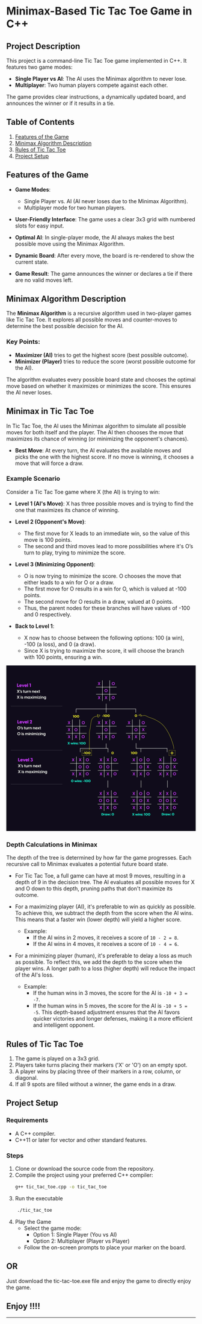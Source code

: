 # Minimax-Based Tic Tac Toe Game in C++

## Project Description

This project is a command-line Tic Tac Toe game implemented in C++. It features two game modes:

- **Single Player vs AI**: The AI uses the Minimax algorithm to never lose.
- **Multiplayer**: Two human players compete against each other.

The game provides clear instructions, a dynamically updated board, and announces the winner or if it results in a tie.

## Table of Contents

1. [Features of the Game](#features-of-the-game)
2. [Minimax Algorithm Description](#minimax-algorithm-description)
3. [Rules of Tic Tac Toe](#rules-of-tic-tac-toe)
4. [Project Setup](#project-setup)

## Features of the Game

- **Game Modes**:
  - Single Player vs. AI (AI never loses due to the Minimax Algorithm).
  - Multiplayer mode for two human players.
- **User-Friendly Interface**: The game uses a clear 3x3 grid with numbered slots for easy input.

- **Optimal AI**: In single-player mode, the AI always makes the best possible move using the Minimax Algorithm.

- **Dynamic Board**: After every move, the board is re-rendered to show the current state.

- **Game Result**: The game announces the winner or declares a tie if there are no valid moves left.

## Minimax Algorithm Description

The **Minimax Algorithm** is a recursive algorithm used in two-player games like Tic Tac Toe. It explores all possible moves and counter-moves to determine the best possible decision for the AI.

### Key Points:

- **Maximizer (AI)** tries to get the highest score (best possible outcome).
- **Minimizer (Player)** tries to reduce the score (worst possible outcome for the AI).

The algorithm evaluates every possible board state and chooses the optimal move based on whether it maximizes or minimizes the score. This ensures the AI never loses.

## Minimax in Tic Tac Toe

In Tic Tac Toe, the AI uses the Minimax algorithm to simulate all possible moves for both itself and the player. The AI then chooses the move that maximizes its chance of winning (or minimizing the opponent's chances).

- **Best Move**: At every turn, the AI evaluates the available moves and picks the one with the highest score. If no move is winning, it chooses a move that will force a draw.

### Example Scenario

Consider a Tic Tac Toe game where X (the AI) is trying to win:

- **Level 1 (AI's Move)**: X has three possible moves and is trying to find the one that maximizes its chance of winning.
  
- **Level 2 (Opponent's Move)**: 
    - The first move for X leads to an immediate win, so the value of this move is 100 points.
    - The second and third moves lead to more possibilities where it's O’s turn to play, trying to minimize the score.

- **Level 3 (Minimizing Opponent)**:
    - O is now trying to minimize the score. O chooses the move that either leads to a win for O or a draw.
    - The first move for O results in a win for O, which is valued at -100 points.
    - The second move for O results in a draw, valued at 0 points.
    - Thus, the parent nodes for these branches will have values of -100 and 0 respectively.

- **Back to Level 1**:
    - X now has to choose between the following options: 100 (a win), -100 (a loss), and 0 (a draw).
    - Since X is trying to maximize the score, it will choose the branch with 100 points, ensuring a win.

![Tic-Tac-Toe Game Tree](/minimax-tic-tac-toe.jpg)
### Depth Calculations in Minimax

The depth of the tree is determined by how far the game progresses. Each recursive call to Minimax evaluates a potential future board state.

- For Tic Tac Toe, a full game can have at most 9 moves, resulting in a depth of 9 in the decision tree. The AI evaluates all possible moves for X and O down to this depth, pruning paths that don't maximize its outcome.

- For a maximizing player (AI), it's preferable to win as quickly as possible. To achieve this, we subtract the depth from the score when the AI wins. This means that a faster win (lower depth) will yield a higher score.

  - Example:
    - If the AI wins in 2 moves, it receives a score of `10 - 2 = 8`.
    - If the AI wins in 4 moves, it receives a score of `10 - 4 = 6`.

- For a minimizing player (human), it's preferable to delay a loss as much as possible. To reflect this, we add the depth to the score when the player wins. A longer path to a loss (higher depth) will reduce the impact of the AI's loss.

  - Example:
    - If the human wins in 3 moves, the score for the AI is `-10 + 3 = -7`.
    - If the human wins in 5 moves, the score for the AI is `-10 + 5 = -5`.
      This depth-based adjustment ensures that the AI favors quicker victories and longer defenses, making it a more efficient and intelligent opponent.


## Rules of Tic Tac Toe

1. The game is played on a 3x3 grid.
2. Players take turns placing their markers ('X' or 'O') on an empty spot.
3. A player wins by placing three of their markers in a row, column, or diagonal.
4. If all 9 spots are filled without a winner, the game ends in a draw.

## Project Setup

### Requirements

- A C++ compiler.
- C++11 or later for vector and other standard features.

### Steps

1. Clone or download the source code from the repository.
2. Compile the project using your preferred C++ compiler:
   ```bash
   g++ tic_tac_toe.cpp -o tic_tac_toe
   ```
3. Run the executable

```bash
    ./tic_tac_toe
```

4. Play the Game
   - Select the game mode:
     - Option 1: Single Player (You vs AI)
     - Option 2: Multiplayer (Player vs Player)
   - Follow the on-screen prompts to place your marker on the board.

## OR

Just download the tic-tac-toe.exe file and enjoy the game to directly enjoy the game.

## Enjoy !!!!

---
